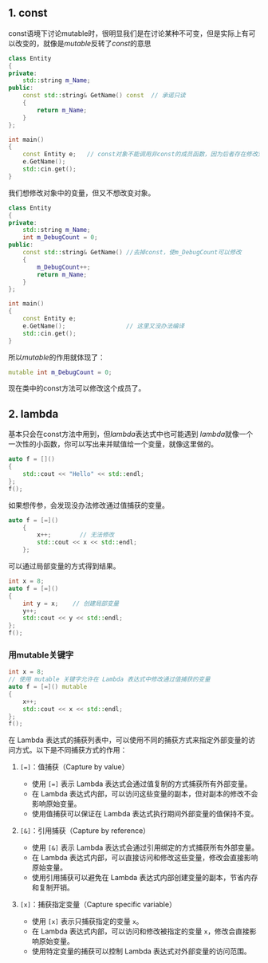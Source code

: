 ## 1. const

const语境下讨论mutable时，很明显我们是在讨论某种不可变，但是实际上有可以改变的，就像是*mutable*反转了*const*的意思
```cpp
class Entity
{
private:
	std::string m_Name;
public:
	const std::string& GetName() const  // 承诺只读
	{
		return m_Name;
	}
};

int main()
{
	const Entity e;   // const对象不能调用非const的成员函数，因为后者存在修改对象的可能
	e.GetName();
	std::cin.get();
}
```

我们想修改对象中的变量，但又不想改变对象。
```cpp
class Entity
{
private:
	std::string m_Name;
	int m_DebugCount = 0;
public:
	const std::string& GetName() //去掉const，使m_DebugCount可以修改
	{
		m_DebugCount++;
		return m_Name;
	}
};

int main()
{
	const Entity e;
	e.GetName();                 // 这里又没办法编译
	std::cin.get();
}
```
所以*mutable*的作用就体现了：
```cpp
mutable int m_DebugCount = 0;
```

现在类中的const方法可以修改这个成员了。

## 2. lambda
基本只会在const方法中用到，但*lambda*表达式中也可能遇到
*lambda*就像一个一次性的小函数，你可以写出来并赋值给一个变量，就像这里做的。
```cpp
auto f = []() 
{
	std::cout << "Hello" << std::endl;
};
f();
```

如果想传参，会发现没办法修改通过值捕获的变量。
```cpp
auto f = [=]() 
	{
		x++;        // 无法修改
		std::cout << x << std::endl;
	};
```

可以通过局部变量的方式得到结果。
```cpp
int x = 8;
auto f = [=]() 
{
	int y = x;    // 创建局部变量
	y++;
	std::cout << y << std::endl;
};
f();
```

### 用mutable关键字
```cpp
int x = 8;
// 使用 mutable 关键字允许在 Lambda 表达式中修改通过值捕获的变量
auto f = [=]() mutable 
{
	x++;
	std::cout << x << std::endl;
};
f();
```

在 Lambda 表达式的捕获列表中，可以使用不同的捕获方式来指定外部变量的访问方式。以下是不同捕获方式的作用：

1. `[=]`：值捕获（Capture by value）
  
    - 使用 `[=]` 表示 Lambda 表达式会通过值复制的方式捕获所有外部变量。
    - 在 Lambda 表达式内部，可以访问这些变量的副本，但对副本的修改不会影响原始变量。
    - 使用值捕获可以保证在 Lambda 表达式执行期间外部变量的值保持不变。

2. `[&]`：引用捕获（Capture by reference）
  
    - 使用 `[&]` 表示 Lambda 表达式会通过引用绑定的方式捕获所有外部变量。
    - 在 Lambda 表达式内部，可以直接访问和修改这些变量，修改会直接影响原始变量。
    - 使用引用捕获可以避免在 Lambda 表达式内部创建变量的副本，节省内存和复制开销。

3. `[x]`：捕获指定变量（Capture specific variable）
  
    - 使用 `[x]` 表示只捕获指定的变量 `x`。
    - 在 Lambda 表达式内部，可以访问和修改被指定的变量 `x`，修改会直接影响原始变量。
    - 使用特定变量的捕获可以控制 Lambda 表达式对外部变量的访问范围。

